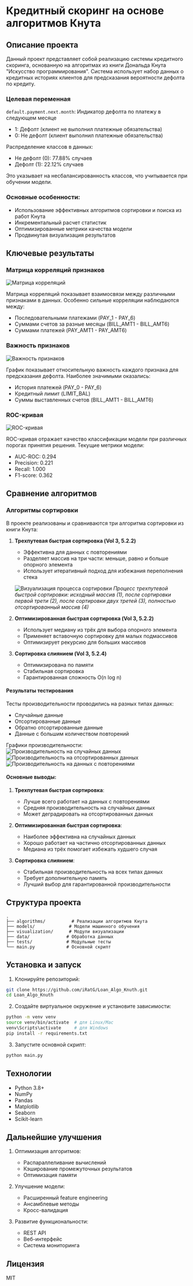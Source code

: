 # Кредитный скоринг на основе алгоритмов Кнута

## Описание проекта

Данный проект представляет собой реализацию системы кредитного скоринга, основанную на алгоритмах из книги Дональда Кнута "Искусство программирования". Система использует набор данных о кредитных историях клиентов для предсказания вероятности дефолта по кредиту.

### Целевая переменная

`default.payment.next.month`: Индикатор дефолта по платежу в следующем месяце
- 1: Дефолт (клиент не выполнил платежные обязательства)
- 0: Не дефолт (клиент выполнил платежные обязательства)

Распределение классов в данных:
- Не дефолт (0): 77.88% случаев
- Дефолт (1): 22.12% случаев

Это указывает на несбалансированность классов, что учитывается при обучении модели.

### Основные особенности:

- Использование эффективных алгоритмов сортировки и поиска из работ Кнута
- Инкрементальный расчет статистик
- Оптимизированные метрики качества модели
- Продвинутая визуализация результатов

## Ключевые результаты

### Матрица корреляций признаков
![Матрица корреляций](visualization/figures/correlation_matrix.png)

Матрица корреляций показывает взаимосвязи между различными признаками в данных. Особенно сильные корреляции наблюдаются между:
- Последовательными платежами (PAY_1 - PAY_6)
- Суммами счетов за разные месяцы (BILL_AMT1 - BILL_AMT6)
- Суммами платежей (PAY_AMT1 - PAY_AMT6)

### Важность признаков
![Важность признаков](visualization/figures/feature_importance.png)

График показывает относительную важность каждого признака для предсказания дефолта. Наиболее значимыми оказались:
- История платежей (PAY_0 - PAY_6)
- Кредитный лимит (LIMIT_BAL)
- Суммы выставленных счетов (BILL_AMT1 - BILL_AMT6)

### ROC-кривая
![ROC-кривая](visualization/figures/roc_curve.png)

ROC-кривая отражает качество классификации модели при различных порогах принятия решения. Текущие метрики модели:
- AUC-ROC: 0.294
- Precision: 0.221
- Recall: 1.000
- F1-score: 0.362

## Сравнение алгоритмов

### Алгоритмы сортировки

В проекте реализованы и сравниваются три алгоритма сортировки из книги Кнута:

1. **Трехпутевая быстрая сортировка (Vol 3, 5.2.2)**
   - Эффективна для данных с повторениями
   - Разделяет массив на три части: меньше, равно и больше опорного элемента
   - Использует итеративный подход для избежания переполнения стека

   ![Визуализация процесса сортировки](visualization/figures/sorting_process.png)
   *Процесс трехпутевой быстрой сортировки: исходный массив (1), после сортировки первой трети (2), после сортировки двух третей (3), полностью отсортированный массив (4)*

2. **Оптимизированная быстрая сортировка (Vol 3, 5.2.2)**
   - Использует медиану из трёх для выбора опорного элемента
   - Применяет вставочную сортировку для малых подмассивов
   - Оптимизирует рекурсию для больших массивов

3. **Сортировка слиянием (Vol 3, 5.2.4)**
   - Оптимизирована по памяти
   - Стабильная сортировка
   - Гарантированная сложность O(n log n)

#### Результаты тестирования

Тесты производительности проводились на разных типах данных:
- Случайные данные
- Отсортированные данные
- Обратно отсортированные данные
- Данные с большим количеством повторений

Графики производительности:
![Производительность на случайных данных](visualization/figures/performance/sorting_random.png)
![Производительность на отсортированных данных](visualization/figures/performance/sorting_sorted.png)
![Производительность на данных с повторениями](visualization/figures/performance/sorting_many_duplicates.png)

#### Основные выводы:

1. **Трехпутевая быстрая сортировка**:
   - Лучше всего работает на данных с повторениями
   - Средняя производительность на случайных данных
   - Может деградировать на отсортированных данных

2. **Оптимизированная быстрая сортировка**:
   - Наиболее эффективна на случайных данных
   - Хорошо работает на частично отсортированных данных
   - Медиана из трёх помогает избежать худшего случая

3. **Сортировка слиянием**:
   - Стабильная производительность на всех типах данных
   - Требует дополнительную память
   - Лучший выбор для гарантированной производительности

## Структура проекта

```
.
├── algorithms/          # Реализации алгоритмов Кнута
├── models/             # Модели машинного обучения
├── visualization/      # Модули визуализации
├── data/              # Обработка данных
├── tests/             # Модульные тесты
└── main.py            # Основной скрипт
```

## Установка и запуск

1. Клонируйте репозиторий:
```bash
git clone https://github.com/iRatG/Loan_Algo_Knuth.git
cd Loan_Algo_Knuth
```

2. Создайте виртуальное окружение и установите зависимости:
```bash
python -m venv venv
source venv/bin/activate  # для Linux/Mac
venv\Scripts\activate     # для Windows
pip install -r requirements.txt
```

3. Запустите основной скрипт:
```bash
python main.py
```

## Технологии

- Python 3.8+
- NumPy
- Pandas
- Matplotlib
- Seaborn
- Scikit-learn

## Дальнейшие улучшения

1. Оптимизация алгоритмов:
   - Распараллеливание вычислений
   - Кэширование промежуточных результатов
   - Оптимизация памяти

2. Улучшение модели:
   - Расширенный feature engineering
   - Ансамблевые методы
   - Кросс-валидация

3. Развитие функциональности:
   - REST API
   - Веб-интерфейс
   - Система мониторинга

## Лицензия

MIT 